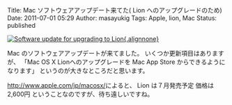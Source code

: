 Title: Mac ソフトウェアアップデート来てた( Lion へのアップグレードのため)
Date: 2011-07-01 05:29
Author: masayukig
Tags: Apple, lion, Mac
Status: published

[![Software update for upgrading to
Lion](http://farm7.static.flickr.com/6060/5888361721_4165932c1c_m.jpg){.alignnone}](http://www.flickr.com/photos/31362181@N08/5888361721/ "Software update for upgrading to Lion")

Mac のソフトウェアアップデートが来てました。
いくつか更新項目はありますが、
「Mac OS X Lionへのアップグレードを Mac App Store
からできるようになります」
というのが大きなところだと思います。

<http://www.apple.com/jp/macosx/>によると、
Lion は７月発売予定 価格は 2,600円
ということなのですが、待ち遠しいですね。
